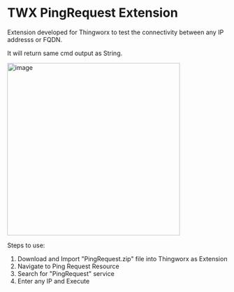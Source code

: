 # TWX PingRequest Extension

Extension developed for Thingworx to test the connectivity between any IP addresss or FQDN.

It will return same cmd output as String.

<img width="395" alt="image" src="https://user-images.githubusercontent.com/45957721/223495919-bd291653-5b7e-4a53-8c1e-af660eee19ef.png">

Steps to use:
1. Download and Import "PingRequest.zip" file into Thingworx as Extension
2. Navigate to Ping Request Resource
3. Search for "PingRequest" service
4. Enter any IP and Execute
